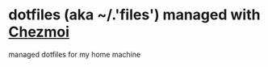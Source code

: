 # dotfiles (aka ~/.'files') managed with [Chezmoi](https://www.chezmoi.io/)

managed dotfiles for my home machine
